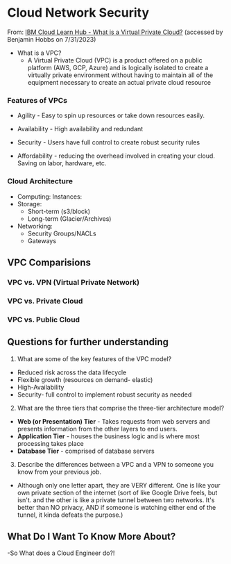 # Cloud Network Security
From: [IBM Cloud Learn Hub - What is a Virtual Private Cloud?](https://www.ibm.com/topics/vpc) (accessed by Benjamin Hobbs on 7/31/2023)

* What is a VPC? 
  * A Virtual Private Cloud (VPC) is a product offered on a public platform (AWS, GCP, Azure) and is logically isolated to create a virtually private environment without having to maintain all of the equipment necessary to create an actual private cloud resource

### Features of VPCs

* Agility - Easy to spin up resources or take down resources easily.

* Availability - High availability and redundant  

* Security - Users have full control to create robust security rules

* Affordability - reducing the overhead involved in creating your cloud. Saving on labor, hardware, etc.

### Cloud Architecture

* Computing:
  Instances:
* Storage:
    * Short-term (s3/block)
    * Long-term (Glacier/Archives)
* Networking:
    * Security Groups/NACLs
    * Gateways


 ## VPC Comparisions

###  VPC vs. VPN (Virtual Private Network)

### VPC vs. Private Cloud

### VPC vs. Public Cloud

## Questions for further understanding

1. What are some of the key features of the VPC model?
* Reduced risk across the data lifecycle
* Flexible growth (resources on demand- elastic)
* High-Availability
* Security- full control to implement robust security as needed

2. What are the three tiers that comprise the three-tier architecture model?
* **Web (or Presentation) Tier** - Takes requests from web servers and presents information from the other layers to end users.
* **Application Tier** - houses the business logic and is where most processing takes place
* **Database Tier** - comprised of database servers

3. Describe the differences between a VPC and a VPN to someone you know from your previous job.
* Although only one letter apart, they are VERY different. One is like your own private section of the internet (sort of like Google Drive feels, but isn't. and the other is like a private tunnel between two networks. It's better than NO privacy, AND if someone is watching either end of the tunnel, it kinda defeats the purpose.)


## What Do I Want To Know More About?
-So What does a Cloud Engineer do?!